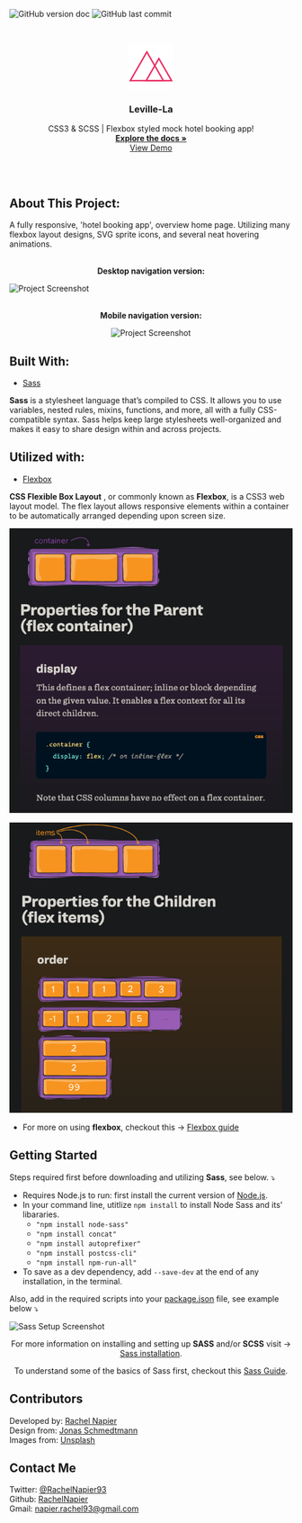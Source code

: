 <!-- PROJECT SHIELDS -->

![GitHub version doc](https://img.shields.io/badge/Version-1.0.0-red)
![GitHub last commit](https://img.shields.io/github/last-commit/RachelNapier/writers_block_landing_page?style=flat-square)

<!-- PROJECT LOGO -->

<br />
<p align="center">
  <a href="https://rachelnapier.github.io/stars-unlimited/">
    <img src="img/favicon.png" alt="Logo" width="80" height="80">
  </a>

  <h3 align="center"><strong>Leville-La</strong></h3>

  <p align="center">
        CSS3 & SCSS | Flexbox styled mock hotel booking app!
    <br />
    <a href="https://github.com/RachelNapier/leville-la"><strong>Explore the docs »</strong></a>
    <br />
    <a href=" https://rachelnapier.github.io/leville-la/">View Demo</a>
  </p>
</p>
<br>
<br>

<!-- ABOUT -->

## <strong>About This Project:</strong>

A fully responsive, 'hotel booking app', overview home page. Utilizing many flexbox layout designs, SVG sprite icons, and several neat hovering animations.
<br>
<br>

<p align="center"><strong>Desktop navigation version:</strong></p>

![Project Screenshot](img/demo-lg.gif)
<br>
<br>

<p align="center"><strong>Mobile navigation version:</strong></
<br>

<div align="center">

![Project Screenshot](img/demo-sm.gif)

</div>

## <strong>Built With:</strong>

- [Sass](https://sass-lang.com/)

<strong>Sass</strong> is a stylesheet language that’s compiled to CSS. It allows you to use variables, nested rules, mixins, functions, and more, all with a fully CSS-compatible syntax. Sass helps keep large stylesheets well-organized and makes it easy to share design within and across projects.

## <strong>Utilized with:</strong>

- [Flexbox](https://developer.mozilla.org/en-US/docs/Web/CSS/CSS_Flexible_Box_Layout/Basic_Concepts_of_Flexbox)

<strong>CSS Flexible Box Layout</strong> , or commonly known as <strong>Flexbox</strong>, is a CSS3 web layout model. The flex layout allows responsive elements within a container to be automatically arranged depending upon screen size.

<div align="center">

![Flex container](img/flex-1.png)

![Flex items](img/flex-2.png)

</div>

- For more on using <strong>flexbox</strong>, checkout this → [Flexbox guide](https://css-tricks.com/snippets/css/a-guide-to-flexbox/)

<!-- GETTING STARTED -->

## <strong>Getting Started</strong>

Steps required first before downloading and utilizing <strong>Sass</strong>, see below. ⤵

- Requires Node.js to run: first install the current version of [Node.js](https://nodejs.org/en/).
- In your command line, utitlize <code>npm install</code> to install Node Sass and its' libararies.
  - <code>"npm install node-sass"</code>
  - <code>"npm install concat"</code>
  - <code>"npm install autoprefixer"</code>
  - <code>"npm install postcss-cli"</code>
  - <code>"npm install npm-run-all"</code>
- To save as a dev dependency, add <code>--save-dev</code> at the end of any installation, in the terminal.

Also, add in the required scripts into your <u>package.json</u> file, see example below ⤵

![Sass Setup Screenshot](imgs/ss-1.png)

<div align="center">

For more information on installing and setting up <strong>SASS</strong> and/or <Strong>SCSS</strong></strong> visit → [Sass installation](https://sass-lang.com/install).

To understand some of the basics of Sass first, checkout this [Sass Guide](https://sass-lang.com/guide).

</div>

<!-- CONTRIBUTORS -->

## <strong>Contributors</strong>

Developed by: [Rachel Napier](https://github.com/RachelNapier)<br>
Design from: [Jonas Schmedtmann](https://www.udemy.com/user/jonasschmedtmann/)<br>
Images from: [Unsplash](https://unsplash.com/)

<!-- CONTACT -->

## <strong>Contact Me</strong>

Twitter: [@RachelNapier93](https://twitter.com/RachelNapier93)<br>
Github: [RachelNapier](https://github.com/RachelNapier)<br>
Gmail: napier.rachel93@gmail.com
